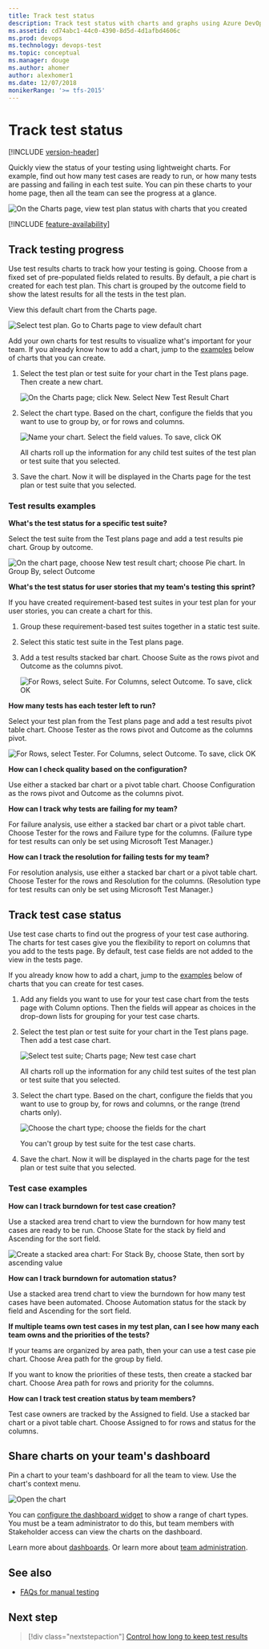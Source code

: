 ```yaml
---
title: Track test status
description: Track test status with charts and graphs using Azure DevOps
ms.assetid: cd74abc1-44c0-4390-8d5d-4d1afbd4606c
ms.prod: devops
ms.technology: devops-test
ms.topic: conceptual
ms.manager: douge
ms.author: ahomer
author: alexhomer1
ms.date: 12/07/2018
monikerRange: '>= tfs-2015'
---
```


# Track test status

[!INCLUDE [version-header](_shared/version-header.md)] 

Quickly view the status of your testing using lightweight charts. 
For example, find out how many test cases are ready to run,
or how many tests are passing and failing in each test suite. 
You can pin these charts to your home page, then all the team 
can see the progress at a glance.

![On the Charts page, view test plan status with charts that you created](_img/track-test-status/OverviewTrackResults.png) 

[!INCLUDE [feature-availability](_shared/feature-availability.md)] 

## Track testing progress

Use test results charts to track how your testing is going. 
Choose from a fixed set of pre-populated fields related to results.
By default, a pie chart is created for each test plan. 
This chart is grouped by the outcome field to show the latest results
for all the tests in the test plan.

View this default chart from the Charts page.

![Select test plan. Go to Charts page to view default chart](_img/track-test-status/DefaultChart.png)

Add your own charts for test results to visualize what's important 
for your team. If you already know how to add a chart, jump to the 
[examples](#TestResultsExamples) below of charts that you can create.

1. Select the test plan or test suite for your chart in the 
   Test plans page. Then create a new chart.

   ![On the Charts page; click New. Select New Test Result Chart](_img/track-test-status/NewTestResultChart.png)

1. Select the chart type. Based on the chart, configure the 
   fields that you want to use to group by, or for rows and columns.

   ![Name your chart. Select the field values. To save, click OK](_img/track-test-status/ConfigureChart.png)

   All charts roll up the information for any child test suites 
   of the test plan or test suite that you selected.

1. Save the chart. Now it will be displayed in the Charts page 
   for the test plan or test suite that you selected.

<a name="TestResultsExamples"></a>
### Test results examples

**What's the test status for a specific test suite?**

Select the test suite from the Test plans page and add 
a test results pie chart. Group by outcome.

![On the chart page, choose New test result chart; choose Pie chart. In Group By, select Outcome](_img/track-test-status/ExampleOutcome.png)

**What's the test status for user stories that my team's testing this sprint?**

If you have created requirement-based test suites in your test
plan for your user stories, you can create a chart for this.

1. Group these requirement-based test suites together 
   in a static test suite.

1. Select this static test suite in the Test plans page.

1. Add a test results stacked bar chart. Choose Suite 
   as the rows pivot and Outcome as the columns pivot.

   ![For Rows, select Suite. For Columns, select Outcome. To save, click OK](_img/track-test-status/ExampleUserStories.png)

**How many tests has each tester left to run?**

Select your test plan from the Test plans page and add a test 
results pivot table chart. Choose Tester as the rows pivot and
Outcome as the columns pivot.

![For Rows, select Tester. For Columns, select Outcome. To save, click OK](_img/track-test-status/ExampleTesterTestsLeft.png)

**How can I check quality based on the configuration?**

Use either a stacked bar chart or a pivot table chart. 
Choose Configuration as the rows pivot and Outcome as 
the columns pivot.

**How can I track why tests are failing for my team?**

For failure analysis, use either a stacked bar chart 
or a pivot table chart. Choose Tester for the rows 
and Failure type for the columns. (Failure type for 
test results can only be set using Microsoft Test Manager.)

**How can I track the resolution for failing tests for my team?**

For resolution analysis, use either a stacked bar chart 
or a pivot table chart. Choose Tester for the rows and 
Resolution for the columns. (Resolution type for test 
results can only be set using Microsoft Test Manager.)

## Track test case status

Use test case charts to find out the progress of your 
test case authoring. The charts for test cases give 
you the flexibility to report on columns that you add 
to the tests page. By default, test case fields are not 
added to the view in the tests page.

If you already know how to add a chart, jump to the
[examples](#ExamplesTestCase) below of charts that you can 
create for test cases.

1. Add any fields you want to use for your test case chart 
   from the tests page with Column options. Then the fields will 
   appear as choices in the drop-down lists for grouping for 
   your test case charts.

1. Select the test plan or test suite for your chart in 
   the Test plans page. Then add a test case chart.

   ![Select test suite; Charts page; New test case chart](_img/track-test-status/NewTestCaseChart.png)

   All charts roll up the information for any child test suites 
   of the test plan or test suite that you selected.

1. Select the chart type. Based on the chart, configure the 
   fields that you want to use to group by, for rows and columns,
   or the range (trend charts only).

   ![Choose the chart type; choose the fields for the chart](_img/track-test-status/ConfigureChart2.png)

   You can't group by test suite for the test case charts.

1. Save the chart. Now it will be displayed in the charts 
   page for the test plan or test suite that you selected.

<a name="ExamplesTestCase"></a>
### Test case examples

**How can I track burndown for test case creation?**

Use a stacked area trend chart to view the burndown for 
how many test cases are ready to be run. Choose State 
for the stack by field and Ascending for the sort field.

![Create a stacked area chart: For Stack By, choose State, then sort by ascending value](_img/track-test-status/ExampleBurndownReadiness.png)

**How can I track burndown for automation status?**

Use a stacked area trend chart to view the burndown 
for how many test cases have been automated. Choose 
Automation status for the stack by field and Ascending 
for the sort field.

**If multiple teams own test cases in my test plan, can I see how many each team owns and the priorities of the tests?**

If your teams are organized by area path, then your can use a 
test case pie chart. Choose Area path for the group by field.

If you want to know the priorities of these tests, then create 
a stacked bar chart. Choose Area path for rows and priority
for the columns.

**How can I track test creation status by team members?**

Test case owners are tracked by the Assigned to field. 
Use a stacked bar chart or a pivot table chart. Choose 
Assigned to for rows and status for the columns.

<a name="configure-test-widget"></a>

## Share charts on your team's dashboard

Pin a chart to your team's dashboard for all the team to view. 
Use the chart's context menu.

![Open the chart](_img/track-test-status/EditDeletePinChart.png)

You can [configure the dashboard widget](../report/widget-catalog.md)
to show a range of chart types.
You must be a team administrator to do this, but team members with 
Stakeholder access can view the charts on the dashboard. 

Learn more about
[dashboards](../report/dashboards.md). 
Or learn more about
[team administration](../organizations/settings/manage-teams.md).

## See also

*  [FAQs for manual testing](reference-qa.md#trackstatus)

##  Next step

> [!div class="nextstepaction"]
> [Control how long to keep test results](how-long-to-keep-test-results.md)
